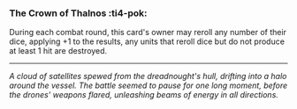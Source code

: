 ### **The Crown of Thalnos** :ti4-pok:

During each combat round, this card's owner may reroll any number of their dice, applying +1 to the results, any units that reroll dice but do not produce at least 1 hit are destroyed.

---

*A cloud of satellites spewed from the dreadnought's hull, drifting into a halo around the vessel. The battle seemed to pause for one long moment, before the drones' weapons flared, unleashing beams of energy in all directions.*
